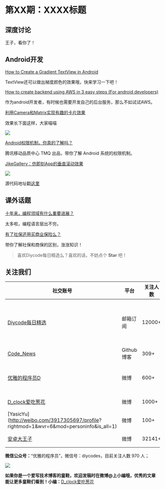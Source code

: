 # 第XX期：XXXX标题

## 深度讨论

[]()

王子，看你了！

## Android开发

[How to Create a Gradient TextView in Android](https://blog.upcurvelabs.com/how-to-create-a-gradient-textview-in-android-c21331da86ab#.ygb3dp6wt)

TextView还可以做出梯度颜色的效果哦，快来学习一下吧！

[How to create backend using AWS in 3 easy steps (For android developers)](https://medium.com/@jitesh.lalwani/how-to-create-backend-using-aws-in-3-easy-steps-for-android-developers-24c32ed20717#.j13pb3lwu)

作为android开发者，有时候也需要开发自己的后台服务，那么不如试试AWS。

[利用Camera和Matrix实现有趣的卡片效果](http://www.jianshu.com/p/8b3639e2aaa5)

效果长下面这样，大家喵喵

![](http://upload-images.jianshu.io/upload_images/2157910-ee03919445444da5.gif?imageMogr2/auto-orient/strip)

[Android权限机制，你真的了解吗？](http://mp.weixin.qq.com/s?__biz=MzIxNzEyMzIzOA==&mid=2652313851&idx=1&sn=a15519b65e7bedefbb566fe6d01935cb&scene=4#wechat_redirect)

腾讯移动品质中心 TMQ 出品，带你了解 Android 系统的权限机制。

[JikeGallery：仿即刻App的垂直滚动效果](http://www.diycode.cc/topics/222)

![](https://camo.githubusercontent.com/1706924e07392c8d2c326ff1eb479cd5311bd238/687474703a2f2f69342e7069696d672e636f6d2f313037302f613433343434313832663637376231642e676966)

源代码地址戳[这里](https://github.com/JeasonWong/JikeGallery)

## 课外话题

[十年来，编程领域有什么重要进展？](https://www.zhihu.com/question/36615008)

太多啦，编程语言层出不穷。

[有了社保还用买商业保险么？](https://www.zhihu.com/question/21545340)

带你了解社保和商保的区别，涨涨知识！

> 喜欢Diycode每日精选么？喜欢的话，不妨点个 **Star** 吧！

## 关注我们

| 社交账号  |  平台  | 关注人数 | 说明 |
| -------- | -------- | -------- | -------- |
| [Diycode每日精选](http://list.qq.com/cgi-bin/qf_invite?id=d469993d2c888e971c0fbb2309c4d84256968386b126b967)|   邮箱订阅  | 12000+ | 每日分享一次Android、iOS、Swfit技术干货  |
| [Code_News](https://github.com/DiyCodes/code_news) |    Github博客  |309+ | 每日邮件推送列表  |
| [优雅的程序员D](http://weibo.com/u/5891258264) |   微博  | 600+ | 官方微博，每日分享开源信息  |
| [D_clock爱吃葱花](http://weibo.com/u/2480694892)  |   微博  | 1000+ | 日报发起人  |
|[YasicYu](http://weibo.com/3917305697/profile? rightmod=1&wvr=6&mod=personinfo&is_all=1)  |   微博  | 100+ | 日报发起人  |
|[安卓大王子](http://weibo.com/apkbus/)   |   微博  | 32141+ | 日报发起人  |



**微信公众号：**“优雅的程序员”，微信号：diycodes，目前关注人数 970 人；

![](http://upload-images.jianshu.io/upload_images/1846413-b42abfa70f909099.jpg?imageMogr2/auto-orient/strip%7CimageView2/2/w/1240)

**如果你是一个爱写技术博客的童鞋，欢迎发稿时在微博@上小编哦，优秀的文章能让更多童鞋们看到！小编：**[D_clock爱吃葱花](http://weibo.com/2480694892/profile?rightmod=1&wvr=6&mod=personinfo&is_all=1)
